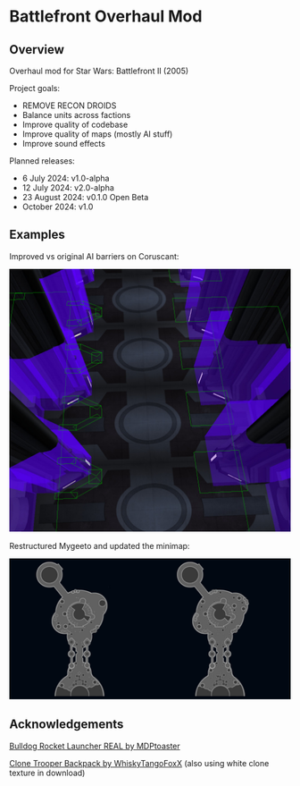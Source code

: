# Battlefront Overhaul Mod

## Overview

Overhaul mod for Star Wars: Battlefront II (2005)

Project goals:
- REMOVE RECON DROIDS
- Balance units across factions
- Improve quality of codebase
- Improve quality of maps (mostly AI stuff)
- Improve sound effects

Planned releases:
- 6 July 2024: v1.0-alpha
- 12 July 2024: v2.0-alpha
- 23 August 2024: v0.1.0 Open Beta
- October 2024: v1.0 

## Examples

Improved vs original AI barriers on Coruscant:

![coruscant improved ai barriers](https://github.com/toothpaste-main/battlefront-overhaul-mod/blob/main/gallery/cor1_barriers.jpg?raw=true)

Restructured Mygeeto and updated the minimap:

![mygeeto map changes](https://github.com/toothpaste-main/battlefront-overhaul-mod/blob/main/gallery/myg1_map.jpg?raw=true)

## Acknowledgements

[Bulldog Rocket Launcher REAL by MDPtoaster](https://www.moddb.com/games/star-wars-battlefront-ii/addons/bulldog-rocket-launcher-real)

[Clone Trooper Backpack by WhiskyTangoFoxX](http://www.gametoast.com/viewtopic.php?f=64&t=34240&sid=0c447f05685aa54007c80ea8b547b48a) (also using white clone texture in download)
